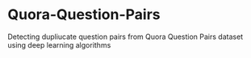 # Quora-Question-Pairs
Detecting dupliucate question pairs from Quora Question Pairs dataset using deep learning algorithms
